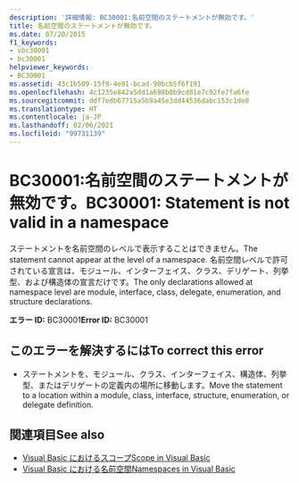 ```yaml
---
description: '詳細情報: BC30001:名前空間のステートメントが無効です。'
title: 名前空間のステートメントが無効です。
ms.date: 07/20/2015
f1_keywords:
- vbc30001
- bc30001
helpviewer_keywords:
- BC30001
ms.assetid: 43c1b509-15f9-4e91-bcad-90bcb5f6f191
ms.openlocfilehash: 4c1235e842a5dd1a698b0b9cd81e7c92fe7fa6fe
ms.sourcegitcommit: ddf7edb67715a5b9a45e3dd44536dabc153c1de0
ms.translationtype: HT
ms.contentlocale: ja-JP
ms.lasthandoff: 02/06/2021
ms.locfileid: "99731139"
---
```

# <a name="bc30001-statement-is-not-valid-in-a-namespace"></a><span data-ttu-id="bb68a-103">BC30001:名前空間のステートメントが無効です。</span><span class="sxs-lookup"><span data-stu-id="bb68a-103">BC30001: Statement is not valid in a namespace</span></span>

<span data-ttu-id="bb68a-104">ステートメントを名前空間のレベルで表示することはできません。</span><span class="sxs-lookup"><span data-stu-id="bb68a-104">The statement cannot appear at the level of a namespace.</span></span> <span data-ttu-id="bb68a-105">名前空間レベルで許可されている宣言は、モジュール、インターフェイス、クラス、デリゲート、列挙型、および構造体の宣言だけです。</span><span class="sxs-lookup"><span data-stu-id="bb68a-105">The only declarations allowed at namespace level are module, interface, class, delegate, enumeration, and structure declarations.</span></span>

 <span data-ttu-id="bb68a-106">**エラー ID:** BC30001</span><span class="sxs-lookup"><span data-stu-id="bb68a-106">**Error ID:** BC30001</span></span>

## <a name="to-correct-this-error"></a><span data-ttu-id="bb68a-107">このエラーを解決するには</span><span class="sxs-lookup"><span data-stu-id="bb68a-107">To correct this error</span></span>

- <span data-ttu-id="bb68a-108">ステートメントを、モジュール、クラス、インターフェイス、構造体、列挙型、またはデリゲートの定義内の場所に移動します。</span><span class="sxs-lookup"><span data-stu-id="bb68a-108">Move the statement to a location within a module, class, interface, structure, enumeration, or delegate definition.</span></span>

## <a name="see-also"></a><span data-ttu-id="bb68a-109">関連項目</span><span class="sxs-lookup"><span data-stu-id="bb68a-109">See also</span></span>

- [<span data-ttu-id="bb68a-110">Visual Basic におけるスコープ</span><span class="sxs-lookup"><span data-stu-id="bb68a-110">Scope in Visual Basic</span></span>](../../programming-guide/language-features/declared-elements/scope.md)
- [<span data-ttu-id="bb68a-111">Visual Basic における名前空間</span><span class="sxs-lookup"><span data-stu-id="bb68a-111">Namespaces in Visual Basic</span></span>](../../programming-guide/program-structure/namespaces.md)
